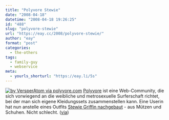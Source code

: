 ```yaml
---
title: "Polyvore Stewie"
date: "2008-04-18"
datetime: "2008-04-18 19:26:25"
id: "488"
slug: "polyvore-stewie"
url: "https://eay.cc/2008/polyvore-stewie/"
author: "eay"
format: "post"
categories:
  - the-others
tags:
  - family-guy
  - webservice
meta:
  - yourls_shorturl: "https://eay.li/5s"
---
```


[![](/uploads/2008/polyvorestewie.jpg "by VersperAtom via polyvore.com")](http://www.polyvore.com/cgi/set?.mid=embed&id=297185) [Polyvore](http://www.polyvore.com/) ist eine Web-Community, die sich vorwiegend an die weibliche und metrosexuelle Surferschaft richtet, bei der man sich eigene Kleidungssets zusammenstellen kann. Eine Userin hat nun anstelle eines Outfits [Stewie Griffin nachgebaut](http://www.polyvore.com/cgi/set?.mid=embed&id=297185) - aus Mützen und Schuhen. Nicht schlecht. ([via](http://limpi.tumblr.com/post/31558348))
